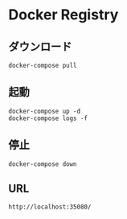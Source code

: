 # Docker Registry

## ダウンロード

    docker-compose pull

## 起動

    docker-compose up -d
    docker-compose logs -f

## 停止

    docker-compose down

## URL

    http://localhost:35080/


